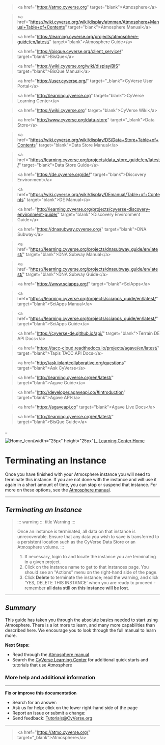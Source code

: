> \<a href=\"<https://atmo.cyverse.org>\"
> target=\"blank\"\>Atmosphere\</a\>

> \<a
> href=\"<https://wiki.cyverse.org/wiki/display/atmman/Atmosphere+Manual+Table+of+Contents>\"
> target=\"blank\"\>Atmosphere Manual\</a\>

> \<a
> href=\"<https://learning.cyverse.org/projects/atmosphere-guide/en/latest/>\"
> target=\"blank\"\>Atmosphere Guide\</a\>

> \<a href=\"<https://bisque.cyverse.org/client_service/>\"
> target=\"blank\"\>BisQue\</a\>

> \<a href=\"<https://wiki.cyverse.org/wiki/display/BIS>\"
> target=\"blank\"\>BisQue Manual\</a\>

> \<a href=\"<https://user.cyverse.org/>\" target=\"\_blank\"\>CyVerse
> User Portal\</a\>

> \<a href=\"<http://learning.cyverse.org>\" target=\"blank\"\>CyVerse
> Learning Center\</a\>

> \<a href=\"<https://wiki.cyverse.org>\" target=\"blank\"\>CyVerse
> Wiki\</a\>

> \<a href=\"<http://www.cyverse.org/data-store>\"
> target=\"\_blank\"\>Data Store\</a\>

> \<a
> href=\"<https://wiki.cyverse.org/wiki/display/DS/Data+Store+Table+of+Contents>\"
> target=\"blank\"\>Data Store Manual\</a\>

> \<a
> href=\"<https://learning.cyverse.org/projects/data_store_guide/en/latest/>\"
> target=\"blank\"\>Data Store Guide\</a\>

> \<a href=\"<https://de.cyverse.org/de/>\" target=\"blank\"\>Discovery
> Environment\</a\>

> \<a
> href=\"<https://wiki.cyverse.org/wiki/display/DEmanual/Table+of+Contents>\"
> target=\"blank\"\>DE Manual\</a\>

> \<a
> href=\"<http://learning.cyverse.org/projects/cyverse-discovery-environment-guide/>\"
> target=\"blank\"\>Discovery Environment Guide\</a\>

> \<a href=\"<https://dnasubway.cyverse.org/>\" target=\"blank\"\>DNA
> Subway\</a\>

> \<a
> href=\"<https://learning.cyverse.org/projects/dnasubway_guide/en/latest/>\"
> target=\"blank\"\>DNA Subway Manual\</a\>

> \<a
> href=\"<https://learning.cyverse.org/projects/dnasubway_guide/en/latest/>\"
> target=\"blank\"\>DNA Subway Guide\</a\>

> \<a href=\"<https://www.sciapps.org/>\"
> target=\"blank\"\>SciApps\</a\>

> \<a
> href=\"<https://learning.cyverse.org/projects/sciapps_guide/en/latest/>\"
> target=\"blank\"\>SciApps Manual\</a\>

> \<a
> href=\"<https://learning.cyverse.org/projects/sciapps_guide/en/latest/>\"
> target=\"blank\"\>SciApps Guide\</a\>

> \<a href=\"<https://cyverse-de.github.io/api/>\"
> target=\"blank\"\>Terrain DE API Docs\</a\>

> \<a
> href=\"<https://tacc-cloud.readthedocs.io/projects/agave/en/latest/>\"
> target=\"blank\"\>Tapis TACC API Docs\</a\>

> \<a href=\"<http://ask.iplantcollaborative.org/questions>\"
> target=\"blank\"\>Ask CyVerse\</a\>

> \<a href=\"<http://learning.cyverse.org/en/latest/>\"
> target=\"blank\"\>Agave Guide\</a\>

> \<a href=\"<http://developer.agaveapi.co/#introduction>\"
> target=\"blank\"\>Agave API\</a\>

> \<a href=\"<https://agaveapi.co>\" target=\"blank\"\>Agave Live
> Docs\</a\>

> \<a href=\"<http://learning.cyverse.org/en/latest/>\"
> target=\"blank\"\>BisQue Guide\</a\>

\_

![Home_Icon](./img/homeicon.png){width="25px" height="25px"}\_ [Learning
Center Home](http://learning.cyverse.org/)

# **Terminating an Instance**

Once you have finished with your Atmosphere instance you will need to
terminate this instance. If you are not done with the instance and will
use it again in a short amount of time, you can stop or suspend that
instance. For more on these options, see the [Atmosphere
manual](https://wiki.cyverse.org/wiki/display/atmman/Suspending%2C+Stopping%2C+Rebooting%2C+Resuming%2C+Starting%2C+Moving%2C+and+Deleting+Instances).

------------------------------------------------------------------------

## *Terminating an Instance*

> ::: warning
> ::: title
> Warning
> :::
>
> Once an instance is terminated, all data on that instance is
> unrecoverable. Ensure that any data you wish to save is transferred to
> a persistent location such as the CyVerse Data Store or an Atmosphere
> volume.
> :::
>
> 1.  If necessary, login to and locate the instance you are terminating
>     in a given project.
> 2.  Click on the instance name to get to that instances page. You
>     should see an \"Actions\" menu on the right-hand side of the page.
> 3.  Click **Delete** to terminate the instance; read the warning, and
>     click \'YES, DELETE THIS INSTANCE\' when you are ready to
>     proceed - remember **all data still on this instance will be
>     lost.**

------------------------------------------------------------------------

## *Summary*

This guide has taken you through the absolute basics needed to start
using Atmosphere. There is a lot more to learn, and many more
capabilities than described here. We encourage you to look through the
full manual to learn more.

**Next Steps:**

-   Read through the [Atmosphere
    manual](https://wiki.cyverse.org/wiki/display/atmman/Atmosphere+Manual+Table+of+Contents)
-   Search the [CyVerse Learning Center](http://learning.cyverse.org)
    for additional quick starts and tutorials that use Atmosphere

### More help and additional information

------------------------------------------------------------------------

**Fix or improve this documentation**

-   Search for an answer:
-   Ask us for help: click on the lower right-hand side of the page
-   Report an issue or submit a change:
-   Send feedback: [Tutorials@CyVerse.org](Tutorials@CyVerse.org)

------------------------------------------------------------------------

> \<a href=\"<https://atmo.cyverse.org/>\"
> target=\"\_blank\"\>Atmosphere\</a\>
